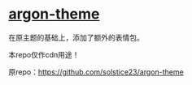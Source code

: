 # [argon-theme](https://github.com/solstice23/argon-theme)
在原主题的基础上，添加了额外的表情包。

本repo仅作cdn用途！

原repo：https://github.com/solstice23/argon-theme
